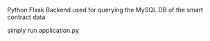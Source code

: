 Python Flask Backend used for querying the MySQL DB of the smart contract data

simply run application.py